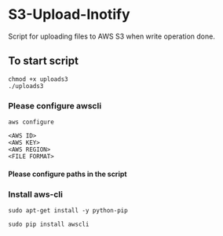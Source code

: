 # S3-Upload-Inotify

Script for uploading files to AWS S3 when write operation done.

## To start script
```
chmod +x uploads3
./uploads3
```
### Please configure awscli
```
aws configure 
```
```
<AWS ID>
<AWS KEY>
<AWS REGION>
<FILE FORMAT>
```

#### Please configure paths in the script

### Install aws-cli
```
sudo apt-get install -y python-pip
```
```
sudo pip install awscli
```
